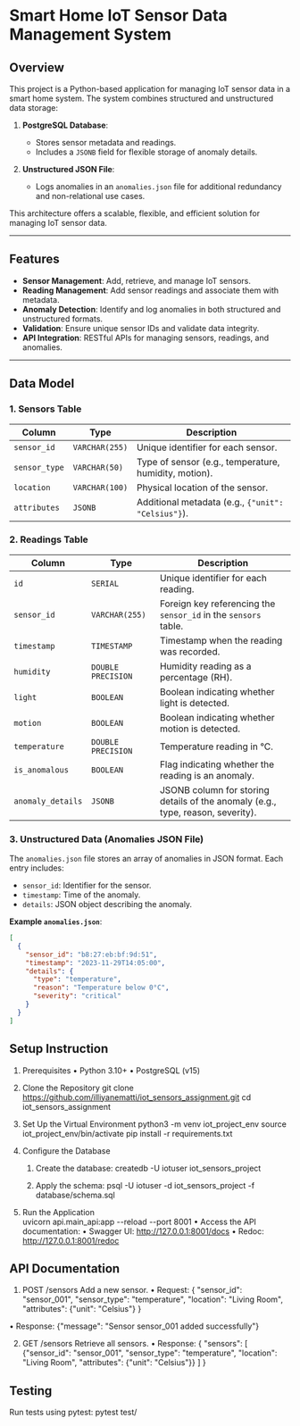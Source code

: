 # **Smart Home IoT Sensor Data Management System**

## **Overview**

This project is a Python-based application for managing IoT sensor data in a smart home system. The system combines structured and unstructured data storage:

1. **PostgreSQL Database**:

   - Stores sensor metadata and readings.
   - Includes a `JSONB` field for flexible storage of anomaly details.

2. **Unstructured JSON File**:
   - Logs anomalies in an `anomalies.json` file for additional redundancy and non-relational use cases.

This architecture offers a scalable, flexible, and efficient solution for managing IoT sensor data.

---

## **Features**

- **Sensor Management**: Add, retrieve, and manage IoT sensors.
- **Reading Management**: Add sensor readings and associate them with metadata.
- **Anomaly Detection**: Identify and log anomalies in both structured and unstructured formats.
- **Validation**: Ensure unique sensor IDs and validate data integrity.
- **API Integration**: RESTful APIs for managing sensors, readings, and anomalies.

---

## **Data Model**

### **1. Sensors Table**

| **Column**    | **Type**       | **Description**                                       |
| ------------- | -------------- | ----------------------------------------------------- |
| `sensor_id`   | `VARCHAR(255)` | Unique identifier for each sensor.                    |
| `sensor_type` | `VARCHAR(50)`  | Type of sensor (e.g., temperature, humidity, motion). |
| `location`    | `VARCHAR(100)` | Physical location of the sensor.                      |
| `attributes`  | `JSONB`        | Additional metadata (e.g., `{"unit": "Celsius"}`).    |

### **2. Readings Table**

| **Column**        | **Type**           | **Description**                                                                 |
| ----------------- | ------------------ | ------------------------------------------------------------------------------- |
| `id`              | `SERIAL`           | Unique identifier for each reading.                                             |
| `sensor_id`       | `VARCHAR(255)`     | Foreign key referencing the `sensor_id` in the `sensors` table.                 |
| `timestamp`       | `TIMESTAMP`        | Timestamp when the reading was recorded.                                        |
| `humidity`        | `DOUBLE PRECISION` | Humidity reading as a percentage (RH).                                          |
| `light`           | `BOOLEAN`          | Boolean indicating whether light is detected.                                   |
| `motion`          | `BOOLEAN`          | Boolean indicating whether motion is detected.                                  |
| `temperature`     | `DOUBLE PRECISION` | Temperature reading in °C.                                                      |
| `is_anomalous`    | `BOOLEAN`          | Flag indicating whether the reading is an anomaly.                              |
| `anomaly_details` | `JSONB`            | JSONB column for storing details of the anomaly (e.g., type, reason, severity). |

### **3. Unstructured Data (Anomalies JSON File)**

The `anomalies.json` file stores an array of anomalies in JSON format. Each entry includes:

- `sensor_id`: Identifier for the sensor.
- `timestamp`: Time of the anomaly.
- `details`: JSON object describing the anomaly.

**Example `anomalies.json`**:

```json
[
  {
    "sensor_id": "b8:27:eb:bf:9d:51",
    "timestamp": "2023-11-29T14:05:00",
    "details": {
      "type": "temperature",
      "reason": "Temperature below 0°C",
      "severity": "critical"
    }
  }
]
```

## Setup Instruction

1. Prerequisites
   • Python 3.10+
   • PostgreSQL (v15)

2. Clone the Repository
   git clone https://github.com/illiyanematti/iot_sensors_assignment.git
   cd iot_sensors_assignment

3. Set Up the Virtual Environment
   python3 -m venv iot_project_env
   source iot_project_env/bin/activate
   pip install -r requirements.txt

4. Configure the Database

   1. Create the database:
      createdb -U iotuser iot_sensors_project

   2. Apply the schema:
      psql -U iotuser -d iot_sensors_project -f database/schema.sql

5. Run the Application  
   uvicorn api.main_api:app --reload --port 8001
   • Access the API documentation:
   • Swagger UI: http://127.0.0.1:8001/docs
   • Redoc: http://127.0.0.1:8001/redoc

## API Documentation

1.  POST /sensors
    Add a new sensor.
    • Request:
    {
    "sensor_id": "sensor_001",
    "sensor_type": "temperature",
    "location": "Living Room",
    "attributes": {"unit": "Celsius"}
    }

• Response:
{"message": "Sensor sensor_001 added successfully"}

2. GET /sensors
   Retrieve all sensors.
   • Response:
   {
   "sensors": [
   {"sensor_id": "sensor_001", "sensor_type": "temperature", "location": "Living Room", "attributes": {"unit": "Celsius"}}
   ]
   }

## Testing

Run tests using pytest:
pytest test/
